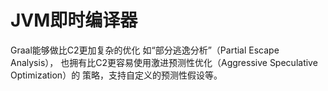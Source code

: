 # JVM即时编译器
Graal能够做比C2更加复杂的优化 如“部分逃逸分析”（Partial Escape Analysis）， 也拥有比C2更容易使用激进预测性优化（Aggressive Speculative Optimization）的 策略，支持自定义的预测性假设等。
